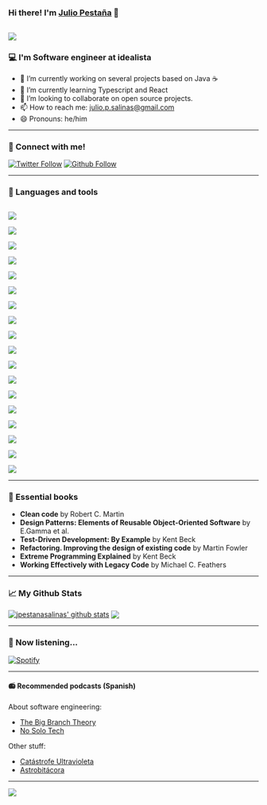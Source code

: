 ### Hi there! I'm [Julio Pestaña][website] 👋

[<code>
<img src="https://user-images.githubusercontent.com/58487514/106357314-ae963d00-6305-11eb-8ba3-2b17a8dbb818.gif"/>
</code>](https://github.com/jpestanasalinas)

### :computer: I'm Software engineer at idealista

- 🔭 I’m currently working on several projects based on Java :coffee:
- 🌱 I’m currently learning Typescript and React
- 👯 I’m looking to collaborate on open source projects. 
- 📫 How to reach me: julio.p.salinas@gmail.com
- 😄 Pronouns: he/him

---

### :electric_plug: Connect with me!

[![Twitter Follow](https://img.shields.io/twitter/follow/jpestanasalinas?color=1DA1F2&label=JPESTANASALINAS&logo=TWITTER&style=for-the-badge)](https://twitter.com/jpestanasalinas)
[![Github Follow](https://img.shields.io/github/followers/jpestanasalinas?label=jpestanasalinas&logo=github&style=for-the-badge)](https://github.com/jpestanasalinas)

---

### :rocket: Languages and tools

[<code>
<img src="https://user-images.githubusercontent.com/58487514/106355097-3a07d200-62f6-11eb-9754-fc4aba9536d5.png"/>
</code>](https://www.java.com/)
[<code>
<img src="https://user-images.githubusercontent.com/58487514/106355130-69b6da00-62f6-11eb-8bfa-91a077c9a8af.png"/>
</code>](https://kotlinlang.org/)
[<code>
<img src="https://user-images.githubusercontent.com/58487514/106355114-50159280-62f6-11eb-9561-d0e1c29d9643.png"/>
</code>](https://spring.io/)
[<code>
<img src="https://user-images.githubusercontent.com/58487514/106356177-ebf6cc80-62fd-11eb-8d23-85916b019dc8.png"/>
</code>](https://www.scala-lang.org/)
[<code>
<img src="https://user-images.githubusercontent.com/58487514/106355150-80f5c780-62f6-11eb-89dd-07dabfa8d6c4.png"/>
</code>](https://www.python.org/)
[<code>
<img src="https://user-images.githubusercontent.com/58487514/106355192-c9ad8080-62f6-11eb-8139-85befb072227.png"/>
</code>](https://www.javascript.com/)
[<code>
<img src="https://user-images.githubusercontent.com/58487514/106355215-e3e75e80-62f6-11eb-83e0-ef05a0cd98f3.png"/>
</code>](https://git-scm.com/)
[<code>
<img src="https://user-images.githubusercontent.com/58487514/106355247-05e0e100-62f7-11eb-93f7-f0013a515287.png"/>
</code>](https://www.jenkins.io/)
[<code>
<img src="https://user-images.githubusercontent.com/58487514/106355274-21e48280-62f7-11eb-9cbf-727215e6bfe2.png"/>
</code>](https://www.docker.com/)
[<code>
<img src="https://user-images.githubusercontent.com/58487514/106355299-3cb6f700-62f7-11eb-80c0-46976b404f38.png"/>
</code>](https://kubernetes.io/)
[<code>
<img src="https://user-images.githubusercontent.com/58487514/106355414-fc0bad80-62f7-11eb-96e0-d7a2c036913e.png"/>
</code>](https://www.ansible.com/)
[<code>
<img src="https://user-images.githubusercontent.com/58487514/106355454-41c87600-62f8-11eb-8e18-0cddf37a8914.png"/>
</code>](http://tomcat.apache.org/)
[<code>
<img src="https://user-images.githubusercontent.com/58487514/106355513-b00d3880-62f8-11eb-92f2-e8064f11497a.png"/>
</code>](https://httpd.apache.org/)
[<code>
<img src="https://user-images.githubusercontent.com/58487514/106356216-4728bf00-62fe-11eb-86ff-61c7ae204e85.png"/>
</code>](https://www.nginx.com/)
[<code>
<img src="https://user-images.githubusercontent.com/58487514/106355568-21e58200-62f9-11eb-83ea-5f65561f7ce7.png"/>
</code>](https://www.oracle.com/)
[<code>
<img src="https://user-images.githubusercontent.com/58487514/106355631-928c9e80-62f9-11eb-9005-7e32534c5636.png"/>
</code>](https://www.mysql.com/)
[<code>
<img src="https://user-images.githubusercontent.com/58487514/106355658-c4056a00-62f9-11eb-9c88-2aabcc5dfce9.png"/>
</code>](https://www.postgresql.org/)
[<code>
<img src="https://user-images.githubusercontent.com/58487514/106355675-dbdcee00-62f9-11eb-8200-18630c51fb2a.png"/>
</code>](https://www.mongodb.com/)

---
### :green_book: Essential books

- **Clean code** by Robert C. Martin
- **Design Patterns:  Elements of Reusable Object-Oriented Software** by E.Gamma et al.
- **Test-Driven Development: By Example** by Kent Beck
- **Refactoring. Improving the design of existing code** by Martin Fowler
- **Extreme Programming Explained** by Kent Beck
- **Working Effectively with Legacy Code** by Michael C. Feathers



---

### :chart_with_upwards_trend: My Github Stats

<a href="https://github.com/jpestanasalinas">
<img align="center" alt="jpestanasalinas' github stats" 
    src="https://github-readme-stats.vercel.app/api?username=jpestanasalinas&show_icons=true&count_private=true&theme=vue-dark" /></a>
    
<a href="https://github.com/jpestanasalinas">
  <img align="center" src="https://github-readme-stats.vercel.app/api/top-langs/?username=jpestanasalinas&theme=vue-dark" />
</a>

---

### :musical_note: Now listening...

[![Spotify](https://spotifysongplaying.vercel.app/api/spotify)](https://open.spotify.com/user/1138888767)

---

#### :radio: Recommended podcasts (Spanish)

About software engineering:
- [The Big Branch Theory](https://open.spotify.com/show/0nEgeCdO0r6u1GjE3AkJM8?si=5GoUOOfKTeGGIYGJOa7qrA)
- [No Solo Tech](https://open.spotify.com/show/0FvdAzxX11y9GEvGH6Ke0u?si=hX_Vy4dgTZCKhXJwNnBvsQ)

Other stuff:
- [Catástrofe Ultravioleta](https://open.spotify.com/show/4STlCt9vD1jbazfNBRi1IN?si=6z7JXyU6RTi2QyxcVvx3kw)
- [Astrobitácora](https://open.spotify.com/show/5VF15wANqcSdMJXDJ2Hzg9?si=FijUVwu2QDuClzeJzKVNPw)

---

![](https://komarev.com/ghpvc/?username=jpestanasalinas&color=green&label=visitors)

[website]: https://twitter.com/jpestanasalinas
